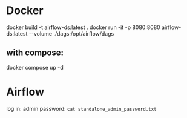 # Docker

docker build -t airflow-ds:latest .
docker run -it -p 8080:8080 airflow-ds:latest --volume ./dags:/opt/airflow/dags

## with compose:
docker compose up -d


# Airflow
log in: admin
password: `cat standalone_admin_password.txt`


